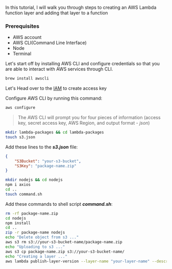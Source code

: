 <p>In this tutorial, I will walk you through steps to creating an AWS Lambda function layer and adding that layer to a function</p>

### Prerequisites
* AWS account
* AWS CLI(Command Line Interface)
* Node
* Terminal

<p>Let's start off by installing AWS CLI and configure credentials so that you are able to interact with AWS services through CLI.</p>

```bash
brew install awscli
```

<p>Let's Head over to the <a href="https://console.aws.amazon.com/iam/home?#/users/admin?section=security_credentials" target="_blank">IAM</a> to create access key</p>

<p>Configure AWS CLI by running this command:</p>

```bash
aws configure
```

> The AWS CLI will prompt you for four pieces of information (access key, secret access key, AWS Region, and output format - _json_)

```bash
mkdir lambda-packages && cd lambda-packages
touch s3.json
```

Add these lines to the _**s3.json**_ file:

```json
{
    "S3Bucket": "your-s3-bucket",
    "S3Key": "package-name.zip"
}
```

```bash
mkdir nodejs && cd nodejs
npm i axios
cd ..
touch command.sh
```

Add these commands to shell script _**command.sh**_:

```bash wrap
rm -rf package-name.zip
cd nodejs
npm install
cd ..
zip -r package-name nodejs
echo "Delete object from s3 ..."
aws s3 rm s3://your-s3-bucket-name/package-name.zip
echo "Uploading to s3 ..."
aws s3 cp package-name.zip s3://your-s3-bucket-name/
echo "Creating a layer ..."
aws lambda publish-layer-version --layer-name "your-layer-name" --description "Description of your layer" --content "file://s3.json" --license-info "MIT" --compatible-runtimes "nodejs12.x"
```
